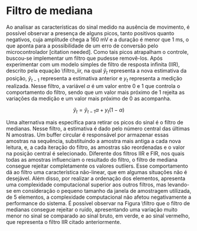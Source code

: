 # Filtro de mediana

Ao analisar as características do sinal medido na ausência de movimento, é possível observar a presença de alguns picos, tanto positivos quanto negativos, cuja amplitude chega a 160 mV e a duração é menor que 1 ms, o que aponta para a possibilidade de um erro de conversão pelo microcontrolador [citation needed]. Como tais picos atrapalham o controle, buscou-se implementar um filtro que pudesse removê-los. Após experimentar com um modelo simples de filtro de resposta infinita (IIR), descrito pela equação \filtro_iir, na qual $ŷ_t$ representa a nova estimativa da posição, $ŷ_{t-1}$ representa a estimativa anterior e $y_t$ representa a medição realizada. Nesse filtro, a variável $\alpha$ é um valor entre 0 e 1 que controla o comportamento do filtro, sendo que um valor mais próximo de 1 rejeita as variações da medição e um valor mais próximo de 0 as acompanha.

$$ŷ_t = ŷ_{t-1} \alpha + y_t (1 - \alpha)$$

Uma alternativa mais específica para retirar os picos do sinal é o filtro de medianas. Nesse filtro, a estimativa é dado pelo número central das últimas N amostras. Um buffer circular é responsável por armazenar essas amostras na sequência, substituindo a amostra mais antiga a cada nova leitura, e, a cada iteração do filtro, as amostras são reordenadas e o valor na posição central é selecionado. Diferente dos filtros IIR e FIR, nos quais todas as amostras influenciam o resultado do filtro, o filtro de mediana consegue rejeitar completamente os valores outliers. Esse comportamento dá ao filtro uma característica não-linear, que em algumas situações não é desejável. Além disso, por realizar a ordenação dos elementos, apresenta uma complexidade computacional superior aos outros filtros, mas levando-se em consideração o pequeno tamanho da janela de amostragem utilizada, de 5 elementos, a complexidade computacional não afetou negativamente a performance do sistema. É possível observar na Figura \filtro que o filtro de medianas consegue rejeitar o ruído, apresentando uma variação muito menor no sinal se comparado ao sinal bruto, em verde, e ao sinal vermelho, que representa o filtro IIR citado anteriormente.
